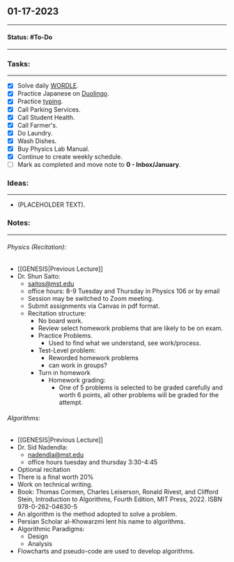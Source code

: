 ## 01-17-2023
---
#### Status: #To-Do
---
### Tasks:
---
- [x] Solve daily [WORDLE](https://www.nytimes.com/games/wordle/index.html).
- [x] Practice Japanese on [Duolingo](https://www.duolingo.com/learn).
- [x] Practice [typing](https://10fastfingers.com/typing-test/english).
- [x] Call Parking Services.
- [x] Call Student Health.
- [x] Call Farmer's.
- [x] Do Laundry.
- [x] Wash Dishes.
- [x] Buy Physics Lab Manual.
- [x] Continue to create weekly schedule.
- [ ] Mark as completed and move note to **0 - Inbox/January**.
### Ideas:
---
- (PLACEHOLDER TEXT).
### Notes:
---
###### Physics (Recitation):
- [[GENESIS|Previous Lecture]]
- Dr. Shun Saito:
	- saitos@mst.edu
	- office hours: 8-9 Tuesday and Thursday in Physics 106 or by email
	- Session may be switched to Zoom meeting.
	- Submit assignments via Canvas in pdf format.
	- Recitation structure:
		- No board work.
		- Review select homework problems that are likely to be on exam.
		- Practice Problems.
			- Used to find what we understand, see work/process.
		- Test-Level problem:
			- Reworded homework problems
			- can work in groups? 
		- Turn in homework
			- Homework grading:
				- One of 5 problems is selected to be graded carefully and worth 6 points, all other problems will be graded for the attempt.
###### Algorithms:
- [[GENESIS|Previous Lecture]]
- Dr. Sid Nadendla:
	- nadendla@mst.edu
	- office hours tuesday and thursday 3:30-4:45
- Optional recitation
- There is a final worth 20%
- Work on technical writing.
- Book: Thomas Cormen, Charles Leiserson, Ronald Rivest, and Clifford Stein, Introduction to Algorithms, Fourth Edition, MIT Press, 2022. ISBN 978-0-262-04630-5
- An algorithm is the method adopted to solve a problem.
- Persian Scholar al-Khowarzmi lent his name to algorithms.
- Algorithmic Paradigms:
	- Design
	- Analysis
- Flowcharts and pseudo-code are used to develop algorithms.